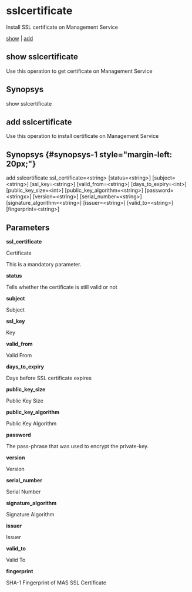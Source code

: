 # sslcertificate

Install SSL certificate on Management Service

[show](#show%20sslcertificate) | [add](#add%20sslcertificate)

## show sslcertificate

Use this operation to get certificate on Management Service

## Synopsys 

show sslcertificate

## add sslcertificate

Use this operation to install certificate on Management Service

## Synopsys {#synopsys-1 style="margin-left: 20px;"}

add sslcertificate ssl\_certificate=&lt;string&gt; \[status=&lt;string&gt;\] \[subject=&lt;string&gt;\] \[ssl\_key=&lt;string&gt;\] \[valid\_from=&lt;string&gt;\] \[days\_to\_expiry=&lt;int&gt;\] \[public\_key\_size=&lt;int&gt;\] \[public\_key\_algorithm=&lt;string&gt;\] \[password=&lt;stringx&gt;\] \[version=&lt;string&gt;\] \[serial\_number=&lt;string&gt;\] \[signature\_algorithm=&lt;string&gt;\] \[issuer=&lt;string&gt;\] \[valid\_to=&lt;string&gt;\] \[fingerprint=&lt;string&gt;\]

## Parameters 

**ssl\_certificate**

Certificate

This is a mandatory parameter.

**status**

Tells whether the certificate is still valid or not

**subject**

Subject

**ssl\_key**

Key

**valid\_from**

Valid From

**days\_to\_expiry**

Days before SSL certificate expires

**public\_key\_size**

Public Key Size

**public\_key\_algorithm**

Public Key Algorithm

**password**

The pass-phrase that was used to encrypt the private-key.

**version**

Version

**serial\_number**

Serial Number

**signature\_algorithm**

Signature Algorithm

**issuer**

Issuer

**valid\_to**

Valid To

**fingerprint**

SHA-1 Fingerprint of MAS SSL Certificate
